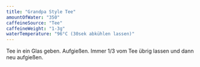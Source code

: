```yaml
---
title: "Grandpa Style Tee"
amountOfWater: "350"
caffeineSource: "Tee"
caffeineWeight: "1-3g"
waterTemperature: "96°C (30sek abkühlen lassen)"
---
```


Tee in ein Glas geben. Aufgießen. Immer 1/3 vom Tee übrig lassen und dann neu aufgießen.
